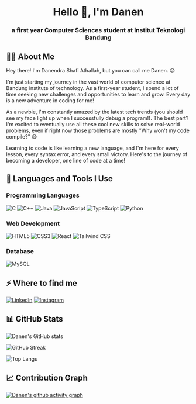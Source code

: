 <div align="center">

# Hello 👋, I'm Danen
### a first year Computer Sciences student at Institut Teknologi Bandung

</div>

## 👨‍💻 About Me

Hey there! I'm Danendra Shafi Athallah, but you can call me Danen. 😊

I'm just starting my journey in the vast world of computer science at Bandung institute of technology. As a first-year student, I spend a lot of time seeking new challenges and opportunities to learn and grow. Every day is a new adventure in coding for me!



As a newbie, I'm constantly amazed by the latest tech trends (you should see my face light up when I successfully debug a program!). The best part? I'm excited to eventually use all these cool new skills to solve real-world problems, even if right now those problems are mostly "Why won't my code compile?" 😅



Learning to code is like learning a new language, and I'm here for every lesson, every syntax error, and every small victory. Here's to the journey of becoming a developer, one line of code at a time!

## 🚀 Languages and Tools I Use

### Programming Languages
![C](https://img.shields.io/badge/C-00599C?style=for-the-badge&logo=c&logoColor=white)
![C++](https://img.shields.io/badge/C++-00599C?style=for-the-badge&logo=c%2B%2B&logoColor=white)
![Java](https://img.shields.io/badge/Java-ED8B00?style=for-the-badge&logo=java&logoColor=white)
![JavaScript](https://img.shields.io/badge/JavaScript-F7DF1E?style=for-the-badge&logo=javascript&logoColor=black)
![TypeScript](https://img.shields.io/badge/TypeScript-007ACC?style=for-the-badge&logo=typescript&logoColor=white)
![Python](https://img.shields.io/badge/Python-3776AB?style=for-the-badge&logo=python&logoColor=white)

### Web Development
![HTML5](https://img.shields.io/badge/HTML5-E34F26?style=for-the-badge&logo=html5&logoColor=white)
![CSS3](https://img.shields.io/badge/CSS3-1572B6?style=for-the-badge&logo=css3&logoColor=white)
![React](https://img.shields.io/badge/React-20232A?style=for-the-badge&logo=react&logoColor=61DAFB)
![Tailwind CSS](https://img.shields.io/badge/Tailwind_CSS-38B2AC?style=for-the-badge&logo=tailwind-css&logoColor=white)

### Database
![MySQL](https://img.shields.io/badge/MySQL-00000F?style=for-the-badge&logo=mysql&logoColor=white)

## ⚡️ Where to find me

[![LinkedIn](https://img.shields.io/badge/linkedin-0A66C2?style=for-the-badge&logo=linkedin&logoColor=white)](https://www.linkedin.com/in/Danendra-Shafi-Athallah)
[![Instagram](https://img.shields.io/badge/instagram-E4405F?style=for-the-badge&logo=instagram&logoColor=white)](https://www.instagram.com/danennn__)

## 📊 GitHub Stats

![Danen's GitHub stats](https://github-readme-stats.vercel.app/api?username=danenftyessir&show_icons=true&theme=radical)

![GitHub Streak](https://github-readme-streak-stats.herokuapp.com/?user=danenftyessir&theme=dark)

![Top Langs](https://github-readme-stats.vercel.app/api/top-langs/?username=danenftyessir&layout=compact&theme=vision-friendly-dark)

## 📈 Contribution Graph

[![Danen's github activity graph](https://github-readme-activity-graph.vercel.app/graph?username=danenftyessir&theme=github-compact)](https://github.com/danenftyessir/github-readme-activity-graph)


